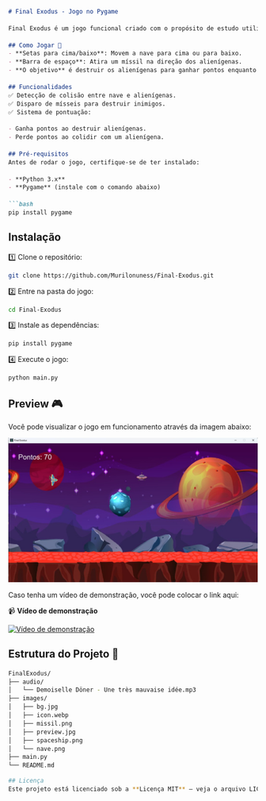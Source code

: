 ```markdown
# Final Exodus - Jogo no Pygame

Final Exodus é um jogo funcional criado com o propósito de estudo utilizando a biblioteca Pygame. O jogo consiste em uma nave espacial (controlada pelo jogador) que deve desviar de alienígenas e atirar neles para ganhar pontos. Quando a nave colide com um alienígena, o jogador perde pontos.

## Como Jogar 🚀
- **Setas para cima/baixo**: Movem a nave para cima ou para baixo.
- **Barra de espaço**: Atira um míssil na direção dos alienígenas.
- **O objetivo** é destruir os alienígenas para ganhar pontos enquanto evita colisões.

## Funcionalidades
✅ Detecção de colisão entre nave e alienígenas.
✅ Disparo de mísseis para destruir inimigos.
✅ Sistema de pontuação:

- Ganha pontos ao destruir alienígenas.
- Perde pontos ao colidir com um alienígena.

## Pré-requisitos
Antes de rodar o jogo, certifique-se de ter instalado:

- **Python 3.x**
- **Pygame** (instale com o comando abaixo)

```bash
pip install pygame
```

## Instalação

1️⃣ Clone o repositório:

```bash
git clone https://github.com/Murilonuness/Final-Exodus.git
```

2️⃣ Entre na pasta do jogo:

```bash
cd Final-Exodus
```

3️⃣ Instale as dependências:

```bash
pip install pygame
```

4️⃣ Execute o jogo:

```bash
python main.py
```

## Preview 🎮
Você pode visualizar o jogo em funcionamento através da imagem abaixo:

![Imagem do jogo](images/preview.jpg)

Caso tenha um vídeo de demonstração, você pode colocar o link aqui:

📹 **Vídeo de demonstração**

[![Vídeo de demonstração](https://img.youtube.com/vi/yhymvDdb1yE/0.jpg)](https://www.youtube.com/watch?v=yhymvDdb1yE)


## Estrutura do Projeto 📁

```bash
FinalExodus/
├── audio/
│   └── Demoiselle Döner - Une très mauvaise idée.mp3
├── images/
│   ├── bg.jpg
│   ├── icon.webp
│   ├── missil.png
│   ├── preview.jpg
│   ├── spaceship.png
│   └── nave.png
├── main.py
└── README.md
```

```bash
## Licença
Este projeto está licenciado sob a **Licença MIT** – veja o arquivo LICENSE para mais detalhes.
```